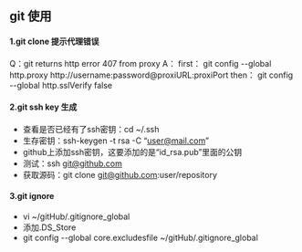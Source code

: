 ## git 使用
#### 1.git clone 提示代理错误
Q：git returns http error 407 from proxy
A：
first：
git config --global http.proxy http://username:password@proxiURL:proxiPort
then：
git config --global http.sslVerify false

#### 2.git ssh key 生成
* 查看是否已经有了ssh密钥：cd ~/.ssh
* 生存密钥：ssh-keygen -t rsa -C “user@mail.com”
* github上添加ssh密钥，这要添加的是“id_rsa.pub”里面的公钥
* 测试：ssh git@github.com
* 获取源码：git clone git@github.com:user/repository

#### 3.git ignore
* vi ~/gitHub/.gitignore_global
* 添加.DS_Store  
* git config --global core.excludesfile ~/gitHub/.gitignore_global 